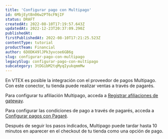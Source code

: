 ```yaml
---
title: 'Configurar pago con Multipago'
id: 6MbjEytBn06w2PT6cFNjIF
status: DRAFT
createdAt: 2022-08-10T17:19:57.643Z
updatedAt: 2022-12-23T20:37:09.290Z
publishedAt: 
firstPublishedAt: 2022-08-10T17:21:25.523Z
contentType: tutorial
productTeam: Financial
author: 6DODK49lJPk3yvcoe6GB6g
slug: configurar-pago-con-multipago
legacySlug: configurar-pago-con-multipago
subcategory: 3tDGibM2tqMyqIyukqmmMw
---
```


En VTEX es posible la integración con el proveedor de pagos Multipago. Con este conector, tu tienda puede realizar ventas a través de pagarés.

Para configurar tu afiliación Multipago, acceda a [Registrar afiliaciones de gateway](https://help.vtex.com/es/tutorial/afiliacoes-de-gateway--tutorials_444#).

Para configurar las condiciones de pago a través de pagarés, acceda a [Configurar pagos con Pagaré](https://help.vtex.com/es/tutorial/configurar-pagos-con-pagare#).

Después de seguir los pasos indicados, Multipago puede tardar hasta 10 minutos en aparecer en el checkout de tu tienda como una opción de pago.
